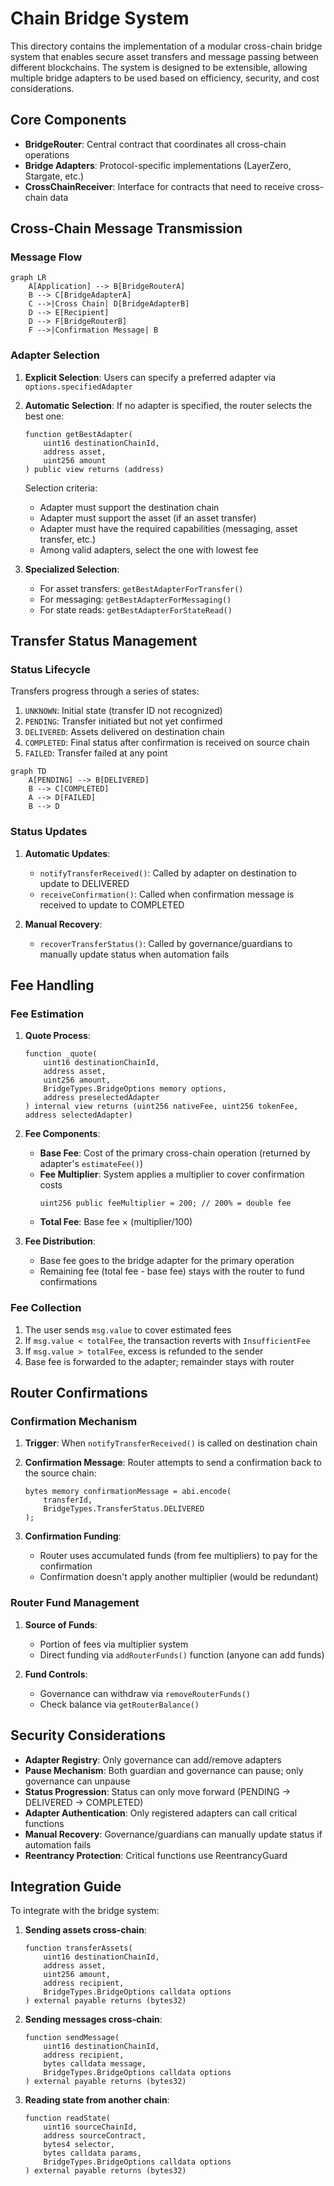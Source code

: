 # Chain Bridge System

This directory contains the implementation of a modular cross-chain bridge system that enables secure asset transfers and message passing between different blockchains. The system is designed to be extensible, allowing multiple bridge adapters to be used based on efficiency, security, and cost considerations.

## Core Components

- **BridgeRouter**: Central contract that coordinates all cross-chain operations
- **Bridge Adapters**: Protocol-specific implementations (LayerZero, Stargate, etc.)
- **CrossChainReceiver**: Interface for contracts that need to receive cross-chain data

## Cross-Chain Message Transmission

### Message Flow

```mermaid
graph LR
    A[Application] --> B[BridgeRouterA]
    B --> C[BridgeAdapterA]
    C -->|Cross Chain| D[BridgeAdapterB]
    D --> E[Recipient]
    D --> F[BridgeRouterB]
    F -->|Confirmation Message| B
```

### Adapter Selection

1. **Explicit Selection**: Users can specify a preferred adapter via `options.specifiedAdapter`

2. **Automatic Selection**: If no adapter is specified, the router selects the best one:
   ```solidity
   function getBestAdapter(
       uint16 destinationChainId, 
       address asset, 
       uint256 amount
   ) public view returns (address)
   ```

   Selection criteria:
   - Adapter must support the destination chain
   - Adapter must support the asset (if an asset transfer)
   - Adapter must have the required capabilities (messaging, asset transfer, etc.)
   - Among valid adapters, select the one with lowest fee

3. **Specialized Selection**:
   - For asset transfers: `getBestAdapterForTransfer()`
   - For messaging: `getBestAdapterForMessaging()`
   - For state reads: `getBestAdapterForStateRead()`

## Transfer Status Management

### Status Lifecycle

Transfers progress through a series of states:
1. `UNKNOWN`: Initial state (transfer ID not recognized)
2. `PENDING`: Transfer initiated but not yet confirmed
3. `DELIVERED`: Assets delivered on destination chain
4. `COMPLETED`: Final status after confirmation is received on source chain
5. `FAILED`: Transfer failed at any point

```mermaid
graph TD
    A[PENDING] --> B[DELIVERED]
    B --> C[COMPLETED]
    A --> D[FAILED]
    B --> D
```

### Status Updates

1. **Automatic Updates**:
   - `notifyTransferReceived()`: Called by adapter on destination to update to DELIVERED
   - `receiveConfirmation()`: Called when confirmation message is received to update to COMPLETED

2. **Manual Recovery**:
   - `recoverTransferStatus()`: Called by governance/guardians to manually update status when automation fails

## Fee Handling

### Fee Estimation

1. **Quote Process**: 
   ```solidity
   function _quote(
       uint16 destinationChainId,
       address asset,
       uint256 amount,
       BridgeTypes.BridgeOptions memory options,
       address preselectedAdapter
   ) internal view returns (uint256 nativeFee, uint256 tokenFee, address selectedAdapter)
   ```

2. **Fee Components**:
   - **Base Fee**: Cost of the primary cross-chain operation (returned by adapter's `estimateFee()`)
   - **Fee Multiplier**: System applies a multiplier to cover confirmation costs
     ```solidity
     uint256 public feeMultiplier = 200; // 200% = double fee
     ```
   - **Total Fee**: Base fee × (multiplier/100)

3. **Fee Distribution**:
   - Base fee goes to the bridge adapter for the primary operation
   - Remaining fee (total fee - base fee) stays with the router to fund confirmations

### Fee Collection

1. The user sends `msg.value` to cover estimated fees
2. If `msg.value < totalFee`, the transaction reverts with `InsufficientFee`
3. If `msg.value > totalFee`, excess is refunded to the sender
4. Base fee is forwarded to the adapter; remainder stays with router

## Router Confirmations

### Confirmation Mechanism

1. **Trigger**: When `notifyTransferReceived()` is called on destination chain
2. **Confirmation Message**: Router attempts to send a confirmation back to the source chain:
   ```solidity
   bytes memory confirmationMessage = abi.encode(
       transferId,
       BridgeTypes.TransferStatus.DELIVERED
   );
   ```

3. **Confirmation Funding**:
   - Router uses accumulated funds (from fee multipliers) to pay for the confirmation
   - Confirmation doesn't apply another multiplier (would be redundant)

### Router Fund Management

1. **Source of Funds**:
   - Portion of fees via multiplier system
   - Direct funding via `addRouterFunds()` function (anyone can add funds)

2. **Fund Controls**:
   - Governance can withdraw via `removeRouterFunds()`
   - Check balance via `getRouterBalance()`

## Security Considerations

- **Adapter Registry**: Only governance can add/remove adapters
- **Pause Mechanism**: Both guardian and governance can pause; only governance can unpause
- **Status Progression**: Status can only move forward (PENDING → DELIVERED → COMPLETED)
- **Adapter Authentication**: Only registered adapters can call critical functions
- **Manual Recovery**: Governance/guardians can manually update status if automation fails
- **Reentrancy Protection**: Critical functions use ReentrancyGuard

## Integration Guide

To integrate with the bridge system:

1. **Sending assets cross-chain**:
   ```solidity
   function transferAssets(
       uint16 destinationChainId,
       address asset,
       uint256 amount,
       address recipient,
       BridgeTypes.BridgeOptions calldata options
   ) external payable returns (bytes32)
   ```

2. **Sending messages cross-chain**:
   ```solidity
   function sendMessage(
       uint16 destinationChainId,
       address recipient,
       bytes calldata message,
       BridgeTypes.BridgeOptions calldata options
   ) external payable returns (bytes32)
   ```

3. **Reading state from another chain**:
   ```solidity
   function readState(
       uint16 sourceChainId,
       address sourceContract,
       bytes4 selector,
       bytes calldata params,
       BridgeTypes.BridgeOptions calldata options
   ) external payable returns (bytes32)
   ```